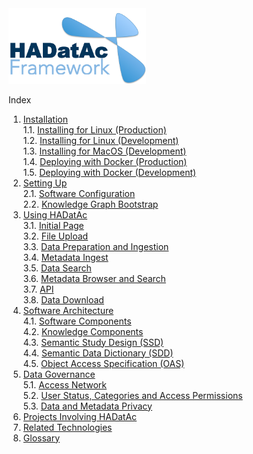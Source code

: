 <img src="https://raw.githubusercontent.com/paulopinheiro1234/hadatac-screenshots/master/hadatac-logo.png" width="220">

Index

1. [Installation](https://github.com/paulopinheiro1234/hadatac/wiki/HADatAc-User-Guide#1-installing-hadatac)  
   1.1. [Installing for Linux (Production)](https://github.com/paulopinheiro1234/hadatac/wiki/1.1.-Installing-for-Linux-(Production))  
   1.2. [Installing for Linux (Development)](https://github.com/paulopinheiro1234/hadatac/wiki/1.2.-Installing-for-Linux-(Developer))  
   1.3. [Installing for MacOS (Development)](https://github.com/paulopinheiro1234/hadatac/wiki/1.3.-Installing-for-MacOS-(OSX))  
   1.4. [Deploying with Docker (Production)](https://github.com/paulopinheiro1234/hadatac/wiki/1.4.-Deploying-with-Docker-(Production))  
   1.5. [Deploying with Docker (Development)](https://github.com/paulopinheiro1234/hadatac/wiki/1.5.-Deploying-with-Docker-(Development))  
2. [Setting Up](https://github.com/paulopinheiro1234/hadatac/wiki/HADatAc-User-Guide#2-setting-up-hadatac)  
   2.1. [Software Configuration](https://github.com/paulopinheiro1234/hadatac/wiki/2.1.-Software-Configuration)  
   2.2. [Knowledge Graph Bootstrap](https://github.com/paulopinheiro1234/hadatac/wiki/2.2.-Knowledge-Graph-Bootstrap)  
3. [Using HADatAc](https://github.com/paulopinheiro1234/hadatac/wiki/HADatAc-User-Guide#3-using-hadatac)  
   3.1. [Initial Page](https://github.com/paulopinheiro1234/hadatac/wiki/3.1.-Initial-Page)  
   3.2. [File Upload](https://github.com/paulopinheiro1234/hadatac/wiki/3.2.-File-Upload)  
   3.3. [Data Preparation and Ingestion](https://github.com/paulopinheiro1234/hadatac/wiki/3.3.-Data-Preparation-and-Ingestion)  
   3.4. [Metadata Ingest](https://github.com/paulopinheiro1234/hadatac/wiki/3.4.-Metadata-Ingest)  
   3.5. [Data Search](https://github.com/paulopinheiro1234/hadatac/wiki/3.5.-Data-Search)  
   3.6. [Metadata Browser and Search](https://github.com/paulopinheiro1234/hadatac/wiki/3.6.-Metadata-Browser-and-Search)  
   3.7. [API](https://github.com/paulopinheiro1234/hadatac/wiki/3.7.-API)  
   3.8. [Data Download](https://github.com/paulopinheiro1234/hadatac/wiki/3.8.-Data-Download)  
4. [Software Architecture](https://github.com/paulopinheiro1234/hadatac/wiki/HADatAc-User-Guide#4-software-architecture-and-knowledge-specification)  
   4.1. [Software Components](https://github.com/paulopinheiro1234/hadatac/wiki/4.1.-Software-Components)   
   4.2. [Knowledge Components](https://github.com/paulopinheiro1234/hadatac/wiki/4.2.-Knowledge-Components)   
   4.3. [Semantic Study Design (SSD)](https://github.com/paulopinheiro1234/hadatac/wiki/4.3.-Semantic-Study-Design-(SSD))     
   4.4. [Semantic Data Dictionary (SDD)](https://github.com/paulopinheiro1234/hadatac/wiki/4.4.-Semantic-Data-Dictionary-(SDD))  
   4.5. [Object Access Specification (OAS)](https://github.com/paulopinheiro1234/hadatac/wiki/4.5.-Object-Access-Specification-(OAS))
5. [Data Governance](https://github.com/paulopinheiro1234/hadatac/wiki/HADatAc-User-Guide#5-data-governance)  
   5.1. [Access Network](https://github.com/paulopinheiro1234/hadatac/wiki/5.1.-Access-Network)  
   5.2. [User Status, Categories and Access Permissions](https://github.com/paulopinheiro1234/hadatac/wiki/5.2.-User-Status,-Categories-and-Access-Permissions)  
   5.3. [Data and Metadata Privacy](https://github.com/paulopinheiro1234/hadatac/wiki/5.3.-Data-and-Metadata-Privacy)  
6. [Projects Involving HADatAc](https://github.com/paulopinheiro1234/hadatac/wiki/HADatAc-User-Guide#6-projects-involved-with-hadatac)  
7. [Related Technologies](https://github.com/paulopinheiro1234/hadatac/wiki/HADatAc-User-Guide#7-other-products-and-technologies-related-to-hadatac) 
8. [Glossary](https://github.com/paulopinheiro1234/hadatac/wiki/8.-Glossary)